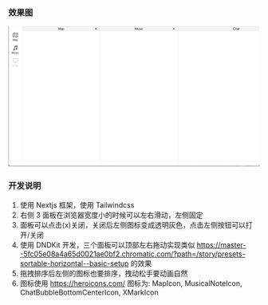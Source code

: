 ### 效果图

![示例图片](s.png)

### 开发说明

1.  使用 Nextjs 框架，使用 Tailwindcss
2.  右侧 3 面板在浏览器宽度小的时候可以左右滑动，左侧固定
3.  面板可以点击(x)关闭，关闭后左侧图标变成透明灰色，点击左侧按钮可以打开/关闭
4.  使用 DNDKit 开发，三个面板可以顶部左右拖动实现类似
    https://master--5fc05e08a4a65d0021ae0bf2.chromatic.com/?path=/story/presets-sortable-horizontal--basic-setup
    的效果
5.  拖拽排序后左侧的图标也要排序，拽动松手要动画自然
6.  图标使用 https://heroicons.com/ 图标为:
    MapIcon, MusicalNoteIcon, ChatBubbleBottomCenterIcon, XMarkIcon
